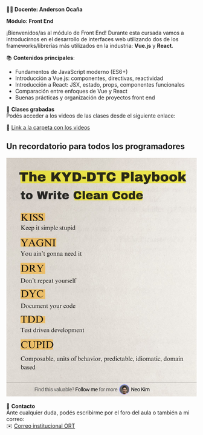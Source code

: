 
**👨‍🏫 Docente: Anderson Ocaña**  

**Módulo: Front End**

¡Bienvenidos/as al módulo de Front End! Durante esta cursada vamos a introducirnos en el desarrollo de interfaces web utilizando dos de los frameworks/librerías más utilizados en la industria: **Vue.js** y **React**.

📚 **Contenidos principales**:
- Fundamentos de JavaScript moderno (ES6+)
- Introducción a Vue.js: componentes, directivas, reactividad
- Introducción a React: JSX, estado, props, componentes funcionales
- Comparación entre enfoques de Vue y React
- Buenas prácticas y organización de proyectos front end

🎥 **Clases grabadas**  
Podés acceder a los videos de las clases desde el siguiente enlace:

🔗 [Link a la carpeta con los videos](https://drive.google.com/drive/folders/1QLHSiOT7G5bhvzvMARzk8mQ0mq7Z4Kra?usp=drive_link) 

## Un recordatorio para todos los programadores

![alt text](image.png)

📩 **Contacto**  
Ante cualquier duda, podés escribirme por el foro del aula o también a mi correo:  
✉️ [Correo institucional ORT](mailto:anderson.ocana@ort.edu.ar)

